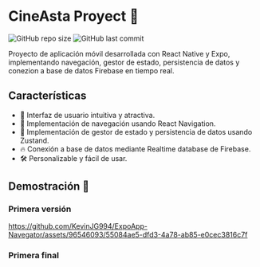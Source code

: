 # CineAsta Proyect 🎦

![GitHub repo size](https://img.shields.io/github/repo-size/KevinJG994/SimpleApp-ReactNativeExpo)
![GitHub last commit](https://img.shields.io/github/last-commit/KevinJG994/SimpleApp-ReactNativeExpo)

Proyecto de aplicación móvil desarrollada con React Native y Expo, implementando navegación, gestor de estado, persistencia de datos y conezion a base de datos Firebase en tiempo real.

## Características

- 📱 Interfaz de usuario intuitiva y atractiva.
- 🚀 Implementación de navegación usando React Navigation.
- 🐻 Implementación de gestor de estado y persistencia de datos usando Zustand.
- 🔥 Conexión a base de datos mediante Realtime database de Firebase.
- 🛠️ Personalizable y fácil de usar.


## Demostración 🎥

### Primera versión
https://github.com/KevinJG994/ExpoApp-Navegator/assets/96546093/55084ae5-dfd3-4a78-ab85-e0cec3816c7f

### Primera final

